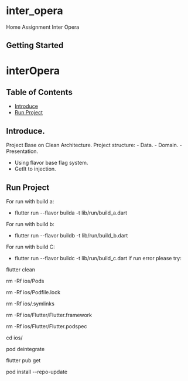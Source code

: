 # inter_opera

Home Assignment Inter Opera

## Getting Started


# interOpera

## Table of Contents
* [Introduce](#introduce)
* [Run Project](#runproject)

## Introduce.
Project Base on Clean Architecture.
    Project structure:
        - Data.
        - Domain.
        - Presentation.
        
* Using flavor base flag system.
* GetIt to injection.

## Run Project
For run with build a:
* flutter run --flavor builda -t lib/run/build_a.dart

For run with build b:
* flutter run --flavor buildb -t lib/run/build_b.dart

For run with build C:
* flutter run --flavor buildc -t lib/run/build_c.dart
if run error please try:

flutter clean

rm -Rf ios/Pods

rm -Rf ios/Podfile.lock

rm -Rf ios/.symlinks

rm -Rf ios/Flutter/Flutter.framework

rm -Rf ios/Flutter/Flutter.podspec

cd ios/

pod deintegrate

flutter pub get

pod install --repo-update





